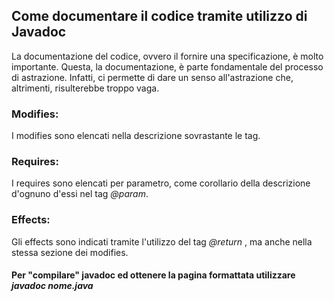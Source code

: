 ## Come documentare il codice tramite utilizzo di Javadoc

La documentazione del codice, ovvero il fornire una specificazione, è molto importante. Questa, la documentazione, è parte fondamentale del processo di astrazione. Infatti, ci permette di dare un senso all'astrazione che, altrimenti, risulterebbe troppo vaga.


### Modifies:
I modifies sono elencati nella descrizione sovrastante le tag.
### Requires:
I requires sono elencati per parametro, come corollario della descrizione d'ognuno d'essi nel tag *@param*. 
### Effects:
Gli effects sono indicati tramite l'utilizzo del tag *@return* , ma anche nella stessa sezione dei modifies.

#### Per "compilare" javadoc ed ottenere la pagina formattata utilizzare *javadoc nome.java*